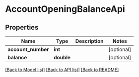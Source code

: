 # AccountOpeningBalanceApi

## Properties
Name | Type | Description | Notes
------------ | ------------- | ------------- | -------------
**account_number** | **int** |  | [optional] 
**balance** | **double** |  | [optional] 

[[Back to Model list]](../../README.md#documentation-for-models) [[Back to API list]](../../README.md#documentation-for-api-endpoints) [[Back to README]](../../README.md)

